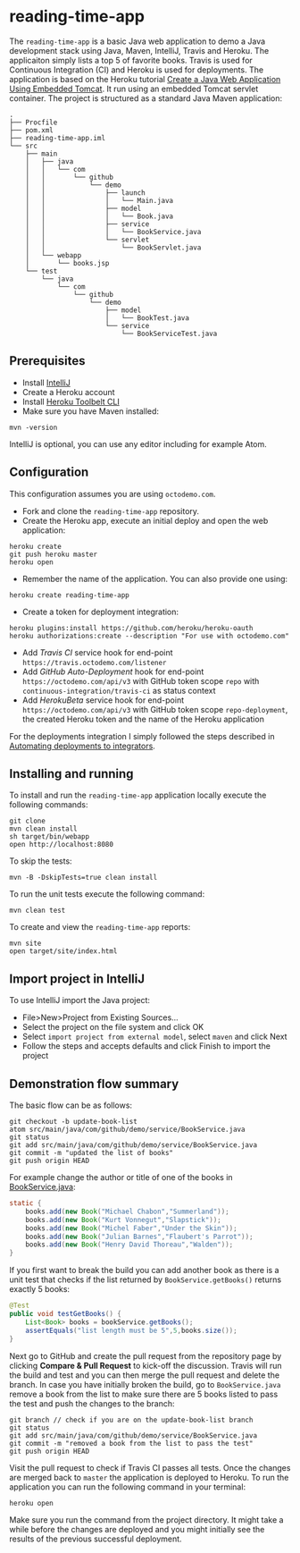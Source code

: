 # reading-time-app
The `reading-time-app` is a basic Java web application to demo a Java development stack using Java, Maven, IntelliJ, Travis and Heroku. The applicaiton simply lists a top 5 of favorite books. Travis is used for Continuous Integration (CI) and Heroku is used for deployments. The application is based on the Heroku tutorial [Create a Java Web Application Using Embedded Tomcat](https://devcenter.heroku.com/articles/create-a-java-web-application-using-embedded-tomcat). It run using an embedded Tomcat servlet container. The project is structured as a standard Java Maven application:

```
.
├── Procfile
├── pom.xml
├── reading-time-app.iml
└── src
    ├── main
    │   ├── java
    │   │   └── com
    │   │       └── github
    │   │           └── demo
    │   │               ├── launch
    │   │               │   └── Main.java
    │   │               ├── model
    │   │               │   └── Book.java
    │   │               ├── service
    │   │               │   └── BookService.java
    │   │               └── servlet
    │   │                   └── BookServlet.java
    │   └── webapp
    │       └── books.jsp
    └── test
        └── java
            └── com
                └── github
                    └── demo
                        ├── model
                        │   └── BookTest.java
                        └── service
                            └── BookServiceTest.java
```
## Prerequisites
- Install [IntelliJ](https://www.jetbrains.com/idea/)
- Create a Heroku account
- Install [Heroku Toolbelt CLI](https://toolbelt.heroku.com/)
- Make sure you have Maven installed:
```
mvn -version
```

IntelliJ  is optional, you can use any editor including for example Atom.

## Configuration
This configuration assumes you are using `octodemo.com`.
- Fork and clone the  `reading-time-app` repository.
- Create the Heroku app, execute an initial deploy and open the web application:
```
heroku create
git push heroku master
heroku open
```
- Remember the name of the application. You can also provide one using:
```
heroku create reading-time-app
```
- Create a token for deployment integration:
```
heroku plugins:install https://github.com/heroku/heroku-oauth
heroku authorizations:create --description "For use with octodemo.com"
```
- Add *Travis CI* service hook for end-point `https://travis.octodemo.com/listener`
- Add *GitHub Auto-Deployment* hook for end-point `https://octodemo.com/api/v3` with GitHub token scope `repo` with `continuous-integration/travis-ci` as status context
- Add *HerokuBeta* service hook for end-point `https://octodemo.com/api/v3` with GitHub token scope `repo-deployment`, the created Heroku token and the name of the Heroku application

For the deployments integration I simply followed the steps described in [Automating deployments to integrators](https://developer.github.com/guides/automating-deployments-to-integrators/).

## Installing and running
To install and run the `reading-time-app` application locally execute the following commands:
```
git clone
mvn clean install
sh target/bin/webapp
open http://localhost:8080
```
To skip the tests:
```
mvn -B -DskipTests=true clean install
```
To run the unit tests execute the following command:
```
mvn clean test
```
To create and view the `reading-time-app` reports:
```
mvn site
open target/site/index.html
```
## Import project in IntelliJ
To use IntelliJ import the Java project:
- File>New>Project from Existing Sources...
- Select the project on the file system and click OK
- Select `import project from external model`, select `maven` and click Next
- Follow the steps and accepts defaults and click Finish to import the project

## Demonstration flow summary
The basic flow can be as follows:
```
git checkout -b update-book-list
atom src/main/java/com/github/demo/service/BookService.java
git status
git add src/main/java/com/github/demo/service/BookService.java
git commit -m "updated the list of books"
git push origin HEAD
```
For example change the author or title of one of the books in [BookService.java](src/main/java/com/github/demo/service/BookService.java):
```java
static {
    books.add(new Book("Michael Chabon","Summerland"));
    books.add(new Book("Kurt Vonnegut","Slapstick"));
    books.add(new Book("Michel Faber","Under the Skin"));
    books.add(new Book("Julian Barnes","Flaubert's Parrot"));
    books.add(new Book("Henry David Thoreau","Walden"));
}
```
If you first want to break the build you can add another book as there is a unit test that checks if the list returned by `BookService.getBooks()` returns exactly 5 books:
```java
@Test
public void testGetBooks() {
    List<Book> books = bookService.getBooks();
    assertEquals("list length must be 5",5,books.size());
}
```
Next go to GitHub and create the pull request from the repository page by clicking **Compare & Pull Request** to kick-off the discussion. Travis will run the build and test and you can then merge the pull request and delete the branch. In case you have initially broken the build, go to `BookService.java` remove a book from the list to make sure there are 5 books listed to pass the test and push the changes to the branch:
```
git branch // check if you are on the update-book-list branch
git status
git add src/main/java/com/github/demo/service/BookService.java
git commit -m "removed a book from the list to pass the test"
git push origin HEAD
```
Visit the pull request to check if Travis CI passes all tests. Once the changes are merged back to `master` the application is deployed to Heroku. To run the application you can run the following command in your terminal:
```
heroku open
```
Make sure you run the command from the project directory. It might take a while before the changes are deployed and you might initially see the results of the previous successful deployment.
